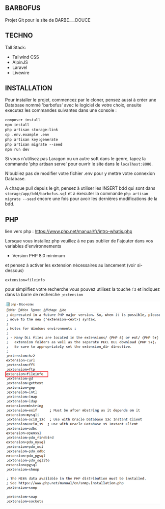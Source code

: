 ## BARBOFUS

Projet Git pour le site de BARBE\_\_\_DOUCE

## TECHNO

Tall Stack:

-   Tailwind CSS
-   AlpinJS
-   Laravel
-   Livewire

## INSTALLATION

Pour installer le projet, commencez par le cloner, pensez aussi à créer une Database nommé 'barbofus' avec le logiciel de votre choix, ensuite executez les commandes suivantes dans une console \:

```
composer install
npm install
php artisan storage:link
cp .env.example .env
php artisan key:generate
php artisan migrate --seed
npm run dev
```

Si vous n'utilisez pas Laragon ou un autre soft dans le genre, tapez la commande 'php artisan serve' pour ouvrir le site dans le ```localhost:8000```.

N'oubliez pas de modifier votre fichier .env pour y mettre votre connexion Database.

A chaque pull depuis le git, pensez à utiliser les INSERT bdd qui sont dans ```storage/app/bdd/barbofus.sql``` et à éxecuter la commande ```php artisan migrate --seed``` encore une fois pour avoir les dernières modifications de la bdd.
## PHP

lien vers php : https://www.php.net/manual/fr/intro-whatis.php

Lorsque vous installez php veuillez à ne pas oublier de l'ajouter dans vos variables d'environnements

- Version PHP 8.0 minimum

et pensez à activer les extension nécessaires au lancement (voir si-dessous)

```
extension=fileinfo
```

pour simplifiez votre recherche vous pouvez utilisez la touche ```f3``` et indiquez dans la barre de recherche ```;extension```

![extension](readme_image/img.png)

